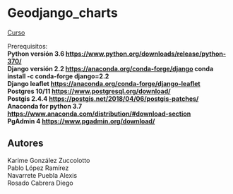 # Geodjango_charts
[Curso](https://centrogeo.github.io/Geodjango_charts/GeoDjango/01-Introduccion.html)

Prerequisitos:  
**Python versión 3.6 https://www.python.org/downloads/release/python-370/**  
**Django versión 2.2 https://anaconda.org/conda-forge/django conda install -c conda-forge django=2.2**  
**Django leaflet https://anaconda.org/conda-forge/django-leaflet**  
**Postgres 10/11 https://www.postgresql.org/download/**  
**Postgis 2.4.4 https://postgis.net/2018/04/06/postgis-patches/**  
**Anaconda for python 3.7 https://www.anaconda.com/distribution/#download-section**   
**PgAdmin 4  https://www.pgadmin.org/download/**  

## Autores ##
Karime González Zuccolotto      
Pablo López Ramírez  
Navarrete Puebla Alexis    
Rosado Cabrera Diego    
